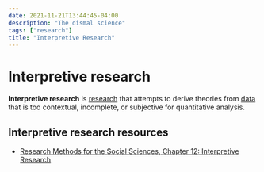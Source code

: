 ```yaml
---
date: 2021-11-21T13:44:45-04:00
description: "The dismal science"
tags: ["research"]
title: "Interpretive Research"
---
```


# Interpretive research

**Interpretive research** is [research](research.md) that attempts to derive theories from [data](data.md) that is too contextual, incomplete, or subjective for quantitative analysis.

## Interpretive research resources

* [Research Methods for the Social Sciences, Chapter 12: Interpretive Research](https://courses.lumenlearning.com/suny-hccc-research-methods/chapter/chapter-12-interpretive-research/)
